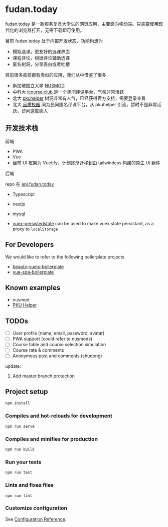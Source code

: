 # fudan.today

fudan.today 是一款服务复旦大学生的网页应用，主要面向移动端。只需要使用现代化的浏览器打开，无需下载即可使用。

目前 fudan.today 处于内部开发状态，功能构想为

* 模拟选课，更友好的选课界面
* 课程评论，根据评论辅助选课
* 匿名树洞，分享表白或者吐槽

目前很多高校都有类似的应用，我们从中借鉴了很多

* 新加坡国立大学 [NUSMOD](https://nusmods.com/)
* 中科大 [icourse.club](https://icourse.club/) 是一个民间评课平台，气氛非常活跃
* 北大 [pkuhelper](https://pkuhelper.pku.edu.cn/hole/) 树洞非常有人气，已经获得官方支持，需要登录查看
* 北大 [品质校园](https://courses.pinzhixiaoyuan.com/) 同为民间匿名评课平台，从 pkuhelper 引流，暂时不是非常活跃，访问速度感人

## 开发技术栈

前端

* PWA
* Vue
* 目前 UI 框架为 Vuetify，计划逐渐迁移到由 tailwindcss 构建的原生 UI 组件

后端

repo 在 [api.fudan.today](https://github.com/ichn-hu/api.fudan.today)

* Typescript
* nestjs
* mysql

* [vuex-persistedstate](https://github.com/robinvdvleuten/vuex-persistedstate) can be used to make vuex state persistant, as a proxy to `localStorage`

## For Developers

We would like to refer to the following boilerplate projects

* [beauty-vuejs-boilerplate](https://github.com/zmts/beauty-vuejs-boilerplate)
* [vue-spa-boilerplate](https://github.com/jishcem/vue-spa-boilerplate)

## Known examples

* nusmod
* [PKU Helper](https://ckcz123.com/applications/pkuhelper/)

## TODOs

* [ ] User profile (name, email, password, avatar)
* [ ] PWA support (could refer to nusmods)
* [ ] Course table and course selection simulation
* [ ] Course rate & comments
* [ ] Anonymous post and comments (shudong)

update:

1. Add master branch protection

## Project setup
```
npm install
```

### Compiles and hot-reloads for development
```
npm run serve
```

### Compiles and minifies for production
```
npm run build
```

### Run your tests
```
npm run test
```

### Lints and fixes files
```
npm run lint
```

### Customize configuration
See [Configuration Reference](https://cli.vuejs.org/config/).
